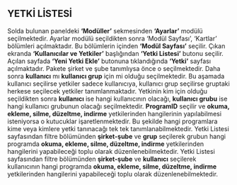 
## YETKİ LİSTESİ

Solda bulunan paneldeki **‘Modüller’** sekmesinden **‘Ayarlar’** modülü seçilmektedir. Ayarlar modülü seçildikten sonra ‘Modül Sayfası’, ‘Kartlar’ bölümleri açılmaktadır. Bu bölümlerin içinden **‘Modül Sayfası’** seçilir. Çıkan ekranda **‘Kullanıcılar ve Yetkiler’** başlığından **‘Yetki Listesi’** butonu seçilir. Açılan sayfada **‘Yeni Yetki Ekle’** butonuna tıklandığında **‘Yetki’** sayfası açılmaktadır. Pakete şirket ve şube tanımlıysa önce o seçilmektedir. Daha sonra **kullanıcı** mı **kullanıcı grup** için mi olduğu seçilmektedir. Bu aşamada kullanıcı seçilirse yetkiler sadece kullanıcıya, kullanıcı grup seçilirse gruptaki herkese seçilecek yetkiler tanımlanmaktadır. Yetkinin kim için olduğu seçildikten sonra **kullanıcı** ise hangi kullanıcının olacağı, **kullanıcı grubu** ise hangi kullanıcı grubunun olacağı seçilmektedir. **ProgramID** seçilir ve **okuma, ekleme, silme, düzeltme, indirme** yetkilerinden hangilerinin yapılabilmesi isteniyorsa o kutucuklar işaretlenmektedir. Bu şekilde hangi programlara kime veya kimlere yetki tanınacağı tek tek tanımlanabilmektedir. Yetki Listesi sayfasından filtre bölümünden **şirket-şube** ve **grup** seçilerek grubun hangi programda **okuma, ekleme, silme, düzeltme, indirme** yetkilerinden hangilerini yapabileceği toplu olarak düzenlenebilmektedir. Yetki Listesi sayfasından filtre bölümünden **şirket-şube** ve **kullanıcı** seçilerek kullanıcının hangi programda **okuma, ekleme, silme, düzeltme, indirme** yetkilerinden hangilerini yapabileceği toplu olarak düzenlenebilmektedir.
